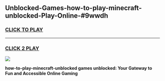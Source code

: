 
## Unblocked-Games-how-to-play-minecraft-unblocked-Play-Online-#9wwdh
<h3>
<a href="https://premium.freeplayer.one?title=how-to-play-minecraft-unblocked&ref=27F">CLICK TO PLAY</a></h3>
<hr>

<h3>
<a href="https://premium.freeplayer.one?title=how-to-play-minecraft-unblocked&ref=27F">CLICK 2 PLAY</a>
  
</h3>

<a href="https://premium.freeplayer.one?title=how-to-play-minecraft-unblocked&ref=27F"><img src="https://clearcache.store/games.png"></a>


**how-to-play-minecraft-unblocked games unblocked: Your Gateway to Fun and Accessible Online Gaming**
